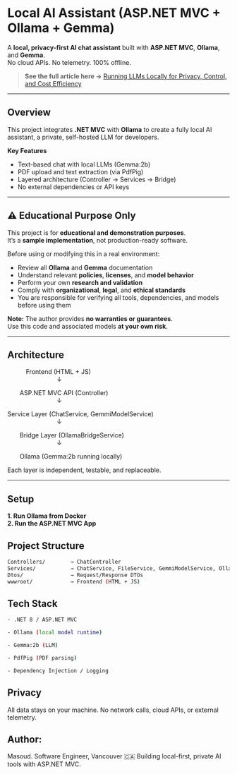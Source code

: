 # Local AI Assistant (ASP.NET MVC + Ollama + Gemma)

A **local, privacy-first AI chat assistant** built with **ASP.NET MVC**, **Ollama**, and **Gemma**.  
No cloud APIs. No telemetry. 100% offline.

> **See the full article here →** [Running LLMs Locally for Privacy, Control, and Cost Efficiency](https://www.linkedin.com/pulse/running-llms-locally-privacy-control-cost-efficiency-masoud-imanpour-y3sme/)

---

## Overview

This project integrates **.NET MVC** with **Ollama** to create a fully local AI assistant, a private, self-hosted LLM for developers.

**Key Features**
- Text-based chat with local LLMs (Gemma:2b)
- PDF upload and text extraction (via PdfPig)
- Layered architecture (Controller → Services → Bridge)
- No external dependencies or API keys

---

## ⚠️ Educational Purpose Only

This project is for **educational and demonstration purposes**.  
It’s a **sample implementation**, not production-ready software.

Before using or modifying this in a real environment:

- Review all **Ollama** and **Gemma** documentation  
- Understand relevant **policies**, **licenses**, and **model behavior**  
- Perform your own **research and validation**  
- Comply with **organizational**, **legal**, and **ethical standards**  
- You are responsible for verifying all tools, dependencies, and models before using them  

**Note:** The author provides **no warranties or guarantees**.  
Use this code and associated models **at your own risk**.

---

## Architecture

&emsp;&emsp;&emsp;Frontend (HTML + JS)
<br>&emsp;&emsp;&emsp;&emsp;&emsp;&emsp;&emsp;&emsp;↓<br>

&emsp;&emsp;ASP.NET MVC API (Controller)
<br>&emsp;&emsp;&emsp;&emsp;&emsp;&emsp;&emsp;&emsp;↓<br>

Service Layer (ChatService, GemmiModelService)
<br>&emsp;&emsp;&emsp;&emsp;&emsp;&emsp;&emsp;&emsp;↓<br>

&emsp;&emsp;Bridge Layer (OllamaBridgeService)
<br>&emsp;&emsp;&emsp;&emsp;&emsp;&emsp;&emsp;&emsp;↓

&emsp;&emsp;Ollama (Gemma:2b running locally)

Each layer is independent, testable, and replaceable.

---

## Setup

**1. Run Ollama from Docker**
<br>
**2. Run the ASP.NET MVC App**

## Project Structure
```bash
Controllers/        → ChatController
Services/           → ChatService, FileService, GemmiModelService, OllamaBridgeService
Dtos/               → Request/Response DTOs
wwwroot/            → Frontend (HTML + JS)
```

## Tech Stack
```bash
- .NET 8 / ASP.NET MVC

- Ollama (local model runtime)

- Gemma:2b (LLM)

- PdfPig (PDF parsing)

- Dependency Injection / Logging
```

## Privacy
All data stays on your machine.
No network calls, cloud APIs, or external telemetry.

## Author:
Masoud. Software Engineer, Vancouver 🇨🇦
Building local-first, private AI tools with ASP.NET MVC.

